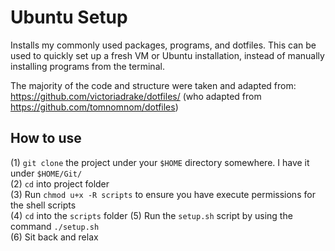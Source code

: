 # Ubuntu Setup
Installs my commonly used packages, programs, and dotfiles. This can be used to quickly set up a fresh VM or Ubuntu installation, instead of manually installing programs from the terminal. 

The majority of the code and structure were taken and adapted from: https://github.com/victoriadrake/dotfiles/ (who adapted from https://github.com/tomnomnom/dotfiles)

## How to use
(1) `git clone` the project under your `$HOME` directory somewhere. I have it under `$HOME/Git/`  
(2) `cd` into project folder  
(3) Run `chmod u+x -R scripts` to ensure you have execute permissions for the shell scripts  
(4) `cd` into the `scripts` folder
(5) Run the `setup.sh` script by using the command `./setup.sh`  
(6) Sit back and relax

## 
